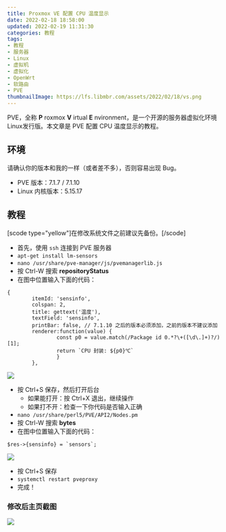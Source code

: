 ```yaml
---
title: Proxmox VE 配置 CPU 温度显示
date: 2022-02-18 18:58:00
updated: 2022-02-19 11:31:30
categories: 教程
tags:
- 教程
- 服务器
- Linux
- 虚拟机
- 虚拟化
- OpenWrt
- 软路由
- PVE
thumbnailImage: https://lfs.libmbr.com/assets/2022/02/18/vs.png
---
```

PVE，全称 **P** roxmox **V** irtual **E** nvironment，是一个开源的服务器虚拟化环境Linux发行版。本文章是 PVE 配置 CPU 温度显示的教程。
<!-- more -->

## 环境

请确认你的版本和我的一样（或者差不多），否则容易出现 Bug。

- PVE 版本：7.1.7 / 7.1.10
- Linux 内核版本：5.15.17

## 教程

[scode type="yellow"]在修改系统文件之前建议先备份。[/scode]

- 首先，使用 `ssh` 连接到 PVE 服务器
- `apt-get install lm-sensors`
- `nano /usr/share/pve-manager/js/pvemanagerlib.js`
- 按 Ctrl-W 搜索 **repositoryStatus**
- 在图中位置输入下面的代码：

```
{
        itemId: 'sensinfo',
        colspan: 2,
        title: gettext('温度'),
        textField: 'sensinfo',
        printBar: false, // 7.1.10 之后的版本必须添加，之前的版本不建议添加
        renderer:function(value) {
                const p0 = value.match(/Package id 0.*?\+([\d\.]+)?/)[1];
                return `CPU 封装: ${p0}℃`
                }
        },
```

![](https://lfs.libmbr.com/assets/2022/02/18/pa.png)

- 按 Ctrl+S 保存，然后打开后台
  - 如果能打开：按 Ctrl+X 退出，继续操作
  - 如果打不开：检查一下你代码是否输入正确
- `nano /usr/share/perl5/PVE/API2/Nodes.pm`
- 按 Ctrl-W 搜索 **bytes**
- 在图中位置输入下面的代码：

```
$res->{sensinfo} = `sensors`;
```

![](https://lfs.libmbr.com/assets/2022/02/18/by.png)

- 按 Ctrl+S 保存
- `systemctl restart pveproxy`
- 完成！

### 修改后主页截图

![](https://lfs.libmbr.com/assets/2022/02/18/ve.png)
